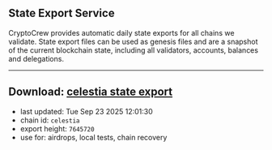 ## State Export Service
CryptoCrew provides automatic daily state exports for all chains we validate. State export files can be used as genesis files and are a snapshot of the current blockchain state, including all validators, accounts, balances and delegations.

---
**Download: [celestia state export](https://dl-eu2.ccvalidators.com/SERVICE/celestia/celestia_export_7645720.json)**
---

- last updated: Tue Sep 23 2025 12:01:30
- chain id: `celestia`
- export height: `7645720`
- use for: airdrops, local tests, chain recovery
